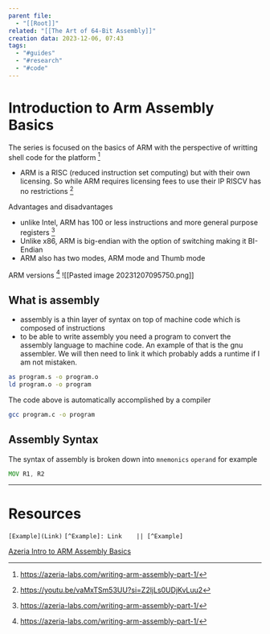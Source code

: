 ```yaml
---
parent file:
  - "[[Root]]"
related: "[[The Art of 64-Bit Assembly]]"
creation data: 2023-12-06, 07:43
tags:
  - "#guides"
  - "#research"
  - "#code"
---
```

# Introduction to Arm Assembly Basics

The series is focused on the basics of ARM with the perspective of writting shell code for the platform [^Azeria]

- ARM is a RISC (reduced instruction set computing) but with their own licensing. So while ARM requires licensing fees to use their IP RISCV has no restrictions [^RISCV_About]

Advantages and disadvantages 
- unlike Intel, ARM has 100 or less instructions and more general purpose registers [^Azeria]
- Unlike x86, ARM is big-endian with the option of switching making it BI-Endian 
- ARM also has two modes, ARM mode and Thumb mode 

ARM versions [^Azeria]
![[Pasted image 20231207095750.png]]

## What is assembly 
- assembly is a thin layer of syntax on top of machine code which is composed of instructions 
- to be able to write assembly you need a program to convert the assembly language to machine code. An example of that is the gnu assembler. We will then need to link it which probably adds a runtime if I am not mistaken. 
```bash
as program.s -o program.o
ld program.o -o program
```

The code above is automatically accomplished by a compiler

```bash
gcc program.c -o program 
```

## Assembly Syntax
The syntax of assembly is broken down into `mnemonics` `operand` for example 
```asm 
MOV R1, R2
```

---
# Resources
 `[Example](Link)`
 `[^Example]: Link    || [^Example]`
 
[^Azeria]: https://azeria-labs.com/writing-arm-assembly-part-1/
[^RISCV_About]: https://youtu.be/vaMxTSm53UU?si=Z2ljLs0UDjKvLuu2



[Azeria Intro to ARM Assembly Basics](https://azeria-labs.com/writing-arm-assembly-part-1/)